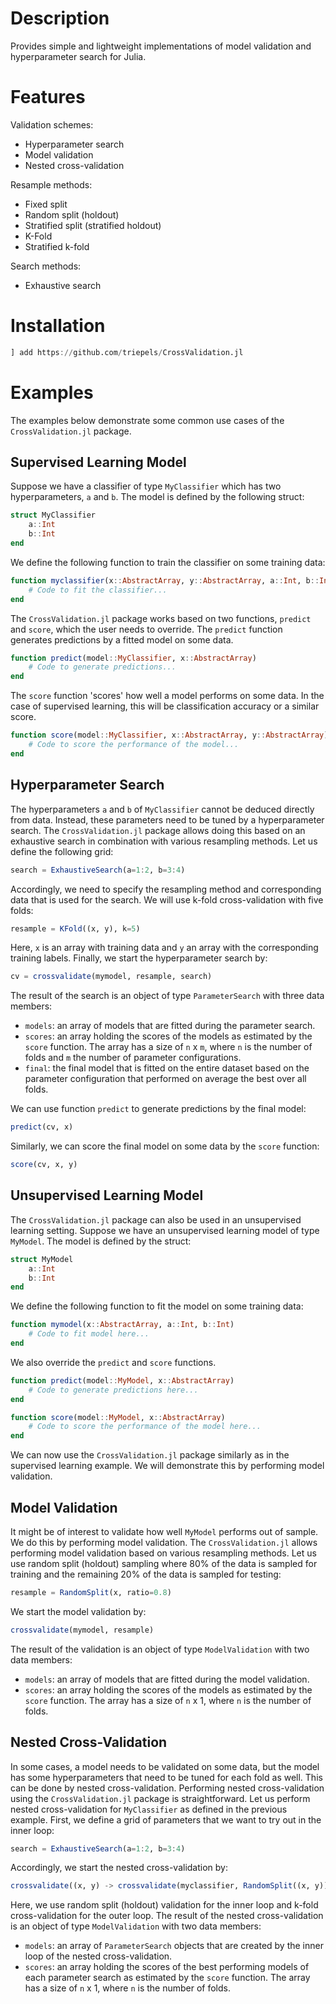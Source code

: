 # Description
Provides simple and lightweight implementations of model validation and hyperparameter search for Julia. 

# Features
Validation schemes:
* Hyperparameter search
* Model validation
* Nested cross-validation

Resample methods:
* Fixed split
* Random split (holdout)
* Stratified split (stratified holdout)
* K-Fold
* Stratified k-fold

Search methods:
* Exhaustive search

# Installation

```julia
] add https://github.com/triepels/CrossValidation.jl
```

# Examples
The examples below demonstrate some common use cases of the `CrossValidation.jl` package.

## Supervised Learning Model
Suppose we have a classifier of type `MyClassifier` which has two hyperparameters, `a` and `b`. The model is defined by the following struct:

```julia
struct MyClassifier
    a::Int
    b::Int
end
```

We define the following function to train the classifier on some training data:

```julia
function myclassifier(x::AbstractArray, y::AbstractArray, a::Int, b::Int)
    # Code to fit the classifier...
end
```

The `CrossValidation.jl` package works based on two functions, `predict` and `score`, which the user needs to override. The `predict` function generates predictions by a fitted model on some data.

```julia
function predict(model::MyClassifier, x::AbstractArray)
    # Code to generate predictions...
end
```

The `score` function 'scores' how well a model performs on some data. In the case of supervised learning, this will be classification accuracy or a similar score.

```julia
function score(model::MyClassifier, x::AbstractArray, y::AbstractArray)
    # Code to score the performance of the model...
end
```

## Hyperparameter Search
The hyperparameters `a` and `b` of `MyClassifier` cannot be deduced directly from data. Instead, these parameters need to be tuned by a hyperparameter search. The `CrossValidation.jl` package allows doing this based on an exhaustive search in combination with various resampling methods. Let us define the following grid:

```julia
search = ExhaustiveSearch(a=1:2, b=3:4)
```

Accordingly, we need to specify the resampling method and corresponding data that is used for the search. We will use k-fold cross-validation with five folds:

```julia
resample = KFold((x, y), k=5)
```

Here, `x` is an array with training data and `y` an array with the corresponding training labels. Finally, we start the hyperparameter search by:

```julia
cv = crossvalidate(mymodel, resample, search)
```

The result of the search is an object of type `ParameterSearch` with three data members: 
* `models`: an array of models that are fitted during the parameter search.
* `scores`: an array holding the scores of the models as estimated by the `score` function. The array has a size of `n` x `m`, where `n` is the number of folds and `m` the number of parameter configurations.
* `final`: the final model that is fitted on the entire dataset based on the parameter configuration that performed on average the best over all folds.

We can use function `predict` to generate predictions by the final model:

```julia
predict(cv, x)
```

Similarly, we can score the final model on some data by the `score` function:

```julia
score(cv, x, y)
```

## Unsupervised Learning Model
The `CrossValidation.jl` package can also be used in an unsupervised learning setting. Suppose we have an unsupervised learning model of type `MyModel`. The model is defined by the struct:

```julia
struct MyModel
    a::Int
    b::Int
end
```

We define the following function to fit the model on some training data: 

```julia
function mymodel(x::AbstractArray, a::Int, b::Int)
    # Code to fit model here...
end
```

We also override the `predict` and `score` functions.

```julia
function predict(model::MyModel, x::AbstractArray)
    # Code to generate predictions here...
end
```
```julia
function score(model::MyModel, x::AbstractArray)
    # Code to score the performance of the model here...
end
```

We can now use the `CrossValidation.jl` package similarly as in the supervised learning example. We will demonstrate this by performing model validation.

## Model Validation
It might be of interest to validate how well `MyModel` performs out of sample. We do this by performing model validation. The `CrossValidation.jl` allows performing model validation based on various resampling methods. Let us use random split (holdout) sampling where 80% of the data is sampled for training and the remaining 20% of the data is sampled for testing:

```julia
resample = RandomSplit(x, ratio=0.8)
```

We start the model validation by:

```julia
crossvalidate(mymodel, resample)
```

The result of the validation is an object of type `ModelValidation` with two data members:
* `models`: an array of models that are fitted during the model validation.
* `scores`: an array holding the scores of the models as estimated by the `score` function. The array has a size of `n` x 1, where `n` is the number of folds.

## Nested Cross-Validation
In some cases, a model needs to be validated on some data, but the model has some hyperparameters that need to be tuned for each fold as well. This can be done by nested cross-validation. Performing nested cross-validation using the `CrossValidation.jl` package is straightforward. Let us perform nested cross-validation for `MyClassifier` as defined in the previous example. First, we define a grid of parameters that we want to try out in the inner loop:

```julia
search = ExhaustiveSearch(a=1:2, b=3:4)
```

Accordingly, we start the nested cross-validation by:

```julia
crossvalidate((x, y) -> crossvalidate(myclassifier, RandomSplit((x, y)), search), KFold((x, y)))
```

Here, we use random split (holdout) validation for the inner loop and k-fold cross-validation for the outer loop. The result of the nested cross-validation is an object of type `ModelValidation` with two data members:
* `models`: an array of `ParameterSearch` objects that are created by the inner loop of the nested cross-validation.
* `scores`: an array holding the scores of the best performing models of each parameter search as estimated by the `score` function. The array has a size of `n` x 1, where `n` is the number of folds.